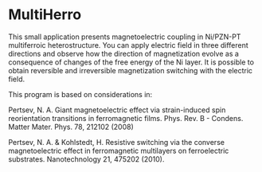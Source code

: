 # MultiHerro

This small application presents magnetoelectric coupling in Ni/PZN-PT multiferroic heterostructure. You can apply electric field in three different directions and observe how the direction of magnetization evolve as a consequence of changes of the free energy of the Ni layer. It is possible to obtain reversible and irreversible magnetization switching with the electric field.

This program is based on considerations in:

Pertsev, N. A. Giant magnetoelectric effect via strain-induced spin reorientation transitions in ferromagnetic films. Phys. Rev. B - Condens. Matter Mater. Phys. 78, 212102 (2008)

Pertsev, N. A. & Kohlstedt, H. Resistive switching via the converse magnetoelectric effect in ferromagnetic multilayers on ferroelectric substrates. Nanotechnology 21, 475202 (2010).
